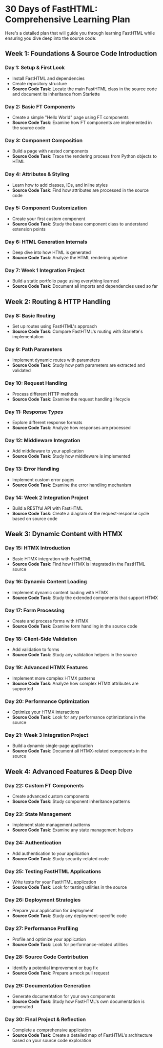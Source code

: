 # 30 Days of FastHTML: Comprehensive Learning Plan

Here's a detailed plan that will guide you through learning FastHTML while ensuring you dive deep into the source code:

## Week 1: Foundations & Source Code Introduction

### Day 1: Setup & First Look
- Install FastHTML and dependencies
- Create repository structure
- **Source Code Task**: Locate the main FastHTML class in the source code and document its inheritance from Starlette

### Day 2: Basic FT Components
- Create a simple "Hello World" page using FT components
- **Source Code Task**: Examine how FT components are implemented in the source code

### Day 3: Component Composition
- Build a page with nested components
- **Source Code Task**: Trace the rendering process from Python objects to HTML

### Day 4: Attributes & Styling
- Learn how to add classes, IDs, and inline styles
- **Source Code Task**: Find how attributes are processed in the source code

### Day 5: Component Customization
- Create your first custom component
- **Source Code Task**: Study the base component class to understand extension points

### Day 6: HTML Generation Internals
- Deep dive into how HTML is generated
- **Source Code Task**: Analyze the HTML rendering pipeline

### Day 7: Week 1 Integration Project
- Build a static portfolio page using everything learned
- **Source Code Task**: Document all imports and dependencies used so far

## Week 2: Routing & HTTP Handling

### Day 8: Basic Routing
- Set up routes using FastHTML's approach
- **Source Code Task**: Compare FastHTML's routing with Starlette's implementation

### Day 9: Path Parameters
- Implement dynamic routes with parameters
- **Source Code Task**: Study how path parameters are extracted and validated

### Day 10: Request Handling
- Process different HTTP methods
- **Source Code Task**: Examine the request handling lifecycle

### Day 11: Response Types
- Explore different response formats
- **Source Code Task**: Analyze how responses are processed

### Day 12: Middleware Integration
- Add middleware to your application
- **Source Code Task**: Study how middleware is implemented

### Day 13: Error Handling
- Implement custom error pages
- **Source Code Task**: Examine the error handling mechanism

### Day 14: Week 2 Integration Project
- Build a RESTful API with FastHTML
- **Source Code Task**: Create a diagram of the request-response cycle based on source code

## Week 3: Dynamic Content with HTMX

### Day 15: HTMX Introduction
- Basic HTMX integration with FastHTML
- **Source Code Task**: Find how HTMX is integrated in the FastHTML source

### Day 16: Dynamic Content Loading
- Implement dynamic content loading with HTMX
- **Source Code Task**: Study the extended components that support HTMX

### Day 17: Form Processing
- Create and process forms with HTMX
- **Source Code Task**: Examine form handling in the source code

### Day 18: Client-Side Validation
- Add validation to forms
- **Source Code Task**: Study any validation helpers in the source

### Day 19: Advanced HTMX Features
- Implement more complex HTMX patterns
- **Source Code Task**: Analyze how complex HTMX attributes are supported

### Day 20: Performance Optimization
- Optimize your HTMX interactions
- **Source Code Task**: Look for any performance optimizations in the source

### Day 21: Week 3 Integration Project
- Build a dynamic single-page application
- **Source Code Task**: Document all HTMX-related components in the source

## Week 4: Advanced Features & Deep Dive

### Day 22: Custom FT Components
- Create advanced custom components
- **Source Code Task**: Study component inheritance patterns

### Day 23: State Management
- Implement state management patterns
- **Source Code Task**: Examine any state management helpers

### Day 24: Authentication
- Add authentication to your application
- **Source Code Task**: Study security-related code

### Day 25: Testing FastHTML Applications
- Write tests for your FastHTML application
- **Source Code Task**: Look for testing utilities in the source

### Day 26: Deployment Strategies
- Prepare your application for deployment
- **Source Code Task**: Study any deployment-specific code

### Day 27: Performance Profiling
- Profile and optimize your application
- **Source Code Task**: Look for performance-related utilities

### Day 28: Source Code Contribution
- Identify a potential improvement or bug fix
- **Source Code Task**: Prepare a mock pull request

### Day 29: Documentation Generation
- Generate documentation for your own components
- **Source Code Task**: Study how FastHTML's own documentation is generated

### Day 30: Final Project & Reflection
- Complete a comprehensive application
- **Source Code Task**: Create a detailed map of FastHTML's architecture based on your source code exploration
